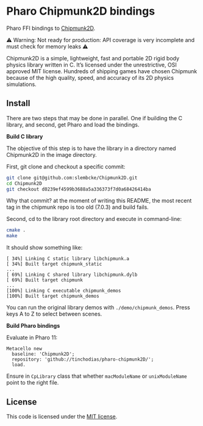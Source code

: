 # Pharo Chipmunk2D bindings

Pharo FFI bindings to [Chipmunk2D](http://chipmunk-physics.net/).

⚠️ Warning: Not ready for production: API coverage is very incomplete and must check for memory leaks ⚠️

Chipmunk2D is a simple, lightweight, fast and portable 2D rigid body physics library written in C. It’s licensed under the unrestrictive, OSI approved MIT license. Hundreds of shipping games have chosen Chipmunk because of the high quality, speed, and accuracy of its 2D physics simulations. 

## Install

There are two steps that may be done in parallel. One if building the C library, and second, get Pharo and load the bindings.

**Build C library**

The objective of this step is to have the library in a directory named Chipmunk2D in the image directory.

First, git clone and checkout a specific commit:
```bash
git clone git@github.com:slembcke/Chipmunk2D.git
cd Chipmunk2D
git checkout d0239ef4599b3688a5a336373f7d0a68426414ba
```
Why that commit? at the moment of writing this README, the most recent tag in the chipmunk repo is too old (7.0.3) and build fails.

Second, cd to the library root directory and execute in command-line:
```bash
cmake .
make
```

It should show something like:
```
[ 34%] Linking C static library libchipmunk.a
[ 34%] Built target chipmunk_static
...
[ 69%] Linking C shared library libchipmunk.dylb
[ 69%] Built target chipmunk
...
[100%] Linking C executable chipmunk_demos
[100%] Built target chipmunk_demos
```

You can run the original library demos with `./demo/chipmunk_demos`. Press keys A to Z to select between scenes.


**Build Pharo bindings**

Evaluate in Pharo 11:

~~~Smalltalk
Metacello new 
  baseline: 'Chipmunk2D'; 
  repository: 'github://tinchodias/pharo-chipmunk2D/';
  load.
~~~

Ensure in `CpLibrary` class that whether `macModuleName` or `unixModuleName` point to the right file.

## License

This code is licensed under the [MIT license](./LICENSE).
